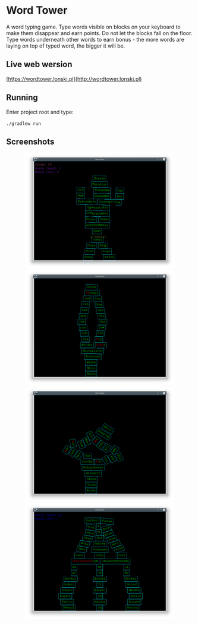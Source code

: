 # Word Tower
A word typing game. Type words visible on blocks on your keyboard to make them disappear and earn points. Do not let the blocks fall on the floor. Type words underneath other words to earn bonus - the more words are laying on top of typed word, the bigger it will be.

## Live web wersion

[https://wordtower.lonski.pl](http://wordtower.lonski.pl)

## Running

Enter project root and type:

```
./gradlew run
```

## Screenshots

<p align="center">
<img src="https://raw.githubusercontent.com/lonski/word-tower/master/screenshots/Screenshot_20180320_234518.png" width="400">
<img src="https://raw.githubusercontent.com/lonski/word-tower/master/screenshots/Screenshot_20180320_230703.png" width="400">
<img src="https://raw.githubusercontent.com/lonski/word-tower/master/screenshots/Screenshot_20180320_230740.png" width="400">
<img src="https://raw.githubusercontent.com/lonski/word-tower/master/screenshots/Screenshot_20180322_232858.png" width="400">

</p>
